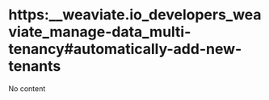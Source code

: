 # https:\_\_weaviate.io_developers_weaviate_manage-data_multi-tenancy#automatically-add-new-tenants

No content
